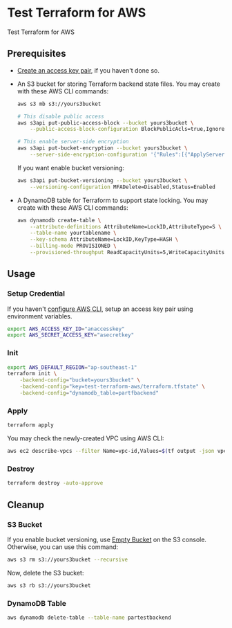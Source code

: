# Test Terraform for AWS

Test Terraform for AWS

## Prerequisites

- [Create an access key pair](https://docs.aws.amazon.com/cli/latest/userguide/cli-configure-quickstart.html#cli-configure-quickstart-creds-create), if you haven't done so.
- An S3 bucket for storing Terraform backend state files. You may create with these AWS CLI commands:

    ```sh
    aws s3 mb s3://yours3bucket

    # This disable public access
    aws s3api put-public-access-block --bucket yours3bucket \
        --public-access-block-configuration BlockPublicAcls=true,IgnorePublicAcls=true,BlockPublicPolicy=true,RestrictPublicBuckets=true

    # This enable server-side encryption
    aws s3api put-bucket-encryption --bucket yours3bucket \
        --server-side-encryption-configuration '{"Rules":[{"ApplyServerSideEncryptionByDefault":{"SSEAlgorithm":"AES256"},"BucketKeyEnabled":true}]}'
    ```

    If you want enable bucket versioning:

    ```sh
    aws s3api put-bucket-versioning --bucket yours3bucket \
        --versioning-configuration MFADelete=Disabled,Status=Enabled
    ```

- A DynamoDB table for Terraform to support state locking. You may create with these AWS CLI commands:

    ```sh
    aws dynamodb create-table \
        --attribute-definitions AttributeName=LockID,AttributeType=S \
        --table-name yourtablename \
        --key-schema AttributeName=LockID,KeyType=HASH \
        --billing-mode PROVISIONED \
        --provisioned-throughput ReadCapacityUnits=5,WriteCapacityUnits=5
    ```

## Usage

### Setup Credential

If you haven't [configure AWS CLI](https://docs.aws.amazon.com/cli/latest/userguide/cli-configure-quickstart.html), setup an access key pair using environment variables.

```sh
export AWS_ACCESS_KEY_ID="anaccesskey"
export AWS_SECRET_ACCESS_KEY="asecretkey"
```

### Init

```sh
export AWS_DEFAULT_REGION="ap-southeast-1"
terraform init \
    -backend-config="bucket=yours3bucket" \
    -backend-config="key=test-terraform-aws/terraform.tfstate" \
    -backend-config="dynamodb_table=partfbackend"
```

### Apply

```sh
terraform apply
```

You may check the newly-created VPC using AWS CLI:

```sh
aws ec2 describe-vpcs --filter Name=vpc-id,Values=$(tf output -json vpc | jq -r ".id")
```

### Destroy

```sh
terraform destroy -auto-approve
```

## Cleanup

### S3 Bucket

If you enable bucket versioning, use [Empty Bucket](https://docs.aws.amazon.com/AmazonS3/latest/userguide/empty-bucket.html) on the S3 console. Otherwise, you can use this command:

```sh
aws s3 rm s3://yours3bucket --recursive
```

Now, delete the S3 bucket:

```sh
aws s3 rb s3://yours3bucket
```

### DynamoDB Table

```sh
aws dynamodb delete-table --table-name partestbackend
```
